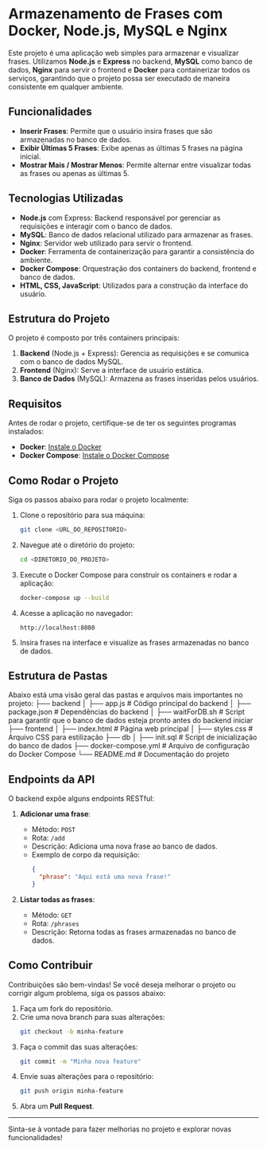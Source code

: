 # Armazenamento de Frases com Docker, Node.js, MySQL e Nginx

Este projeto é uma aplicação web simples para armazenar e visualizar frases. Utilizamos **Node.js** e **Express** no backend, **MySQL** como banco de dados, **Nginx** para servir o frontend e **Docker** para containerizar todos os serviços, garantindo que o projeto possa ser executado de maneira consistente em qualquer ambiente.

## Funcionalidades
- **Inserir Frases**: Permite que o usuário insira frases que são armazenadas no banco de dados.
- **Exibir Últimas 5 Frases**: Exibe apenas as últimas 5 frases na página inicial.
- **Mostrar Mais / Mostrar Menos**: Permite alternar entre visualizar todas as frases ou apenas as últimas 5.

## Tecnologias Utilizadas
- **Node.js** com Express: Backend responsável por gerenciar as requisições e interagir com o banco de dados.
- **MySQL**: Banco de dados relacional utilizado para armazenar as frases.
- **Nginx**: Servidor web utilizado para servir o frontend.
- **Docker**: Ferramenta de containerização para garantir a consistência do ambiente.
- **Docker Compose**: Orquestração dos containers do backend, frontend e banco de dados.
- **HTML, CSS, JavaScript**: Utilizados para a construção da interface do usuário.

## Estrutura do Projeto

O projeto é composto por três containers principais:
1. **Backend** (Node.js + Express): Gerencia as requisições e se comunica com o banco de dados MySQL.
2. **Frontend** (Nginx): Serve a interface de usuário estática.
3. **Banco de Dados** (MySQL): Armazena as frases inseridas pelos usuários.

## Requisitos

Antes de rodar o projeto, certifique-se de ter os seguintes programas instalados:
- **Docker**: [Instale o Docker](https://docs.docker.com/get-docker/)
- **Docker Compose**: [Instale o Docker Compose](https://docs.docker.com/compose/install/)

## Como Rodar o Projeto

Siga os passos abaixo para rodar o projeto localmente:

1. Clone o repositório para sua máquina:
    ```bash
    git clone <URL_DO_REPOSITORIO>
    ```

2. Navegue até o diretório do projeto:
    ```bash
    cd <DIRETORIO_DO_PROJETO>
    ```

3. Execute o Docker Compose para construir os containers e rodar a aplicação:
    ```bash
    docker-compose up --build
    ```

4. Acesse a aplicação no navegador:
    ```
    http://localhost:8080
    ```

5. Insira frases na interface e visualize as frases armazenadas no banco de dados.

## Estrutura de Pastas

Abaixo está uma visão geral das pastas e arquivos mais importantes no projeto:
├── backend
│   ├── app.js              # Código principal do backend
│   ├── package.json        # Dependências do backend
│   ├── waitForDB.sh        # Script para garantir que o banco de dados esteja pronto antes do backend iniciar
├── frontend
│   ├── index.html          # Página web principal
│   ├── styles.css          # Arquivo CSS para estilização
├── db
│   ├── init.sql            # Script de inicialização do banco de dados
├── docker-compose.yml       # Arquivo de configuração do Docker Compose
└── README.md                # Documentação do projeto

## Endpoints da API

O backend expõe alguns endpoints RESTful:

1. **Adicionar uma frase**: 
    - Método: `POST`
    - Rota: `/add`
    - Descrição: Adiciona uma nova frase ao banco de dados.
    - Exemplo de corpo da requisição:
      ```json
      {
        "phrase": "Aqui está uma nova frase!"
      }
      ```

2. **Listar todas as frases**: 
    - Método: `GET`
    - Rota: `/phrases`
    - Descrição: Retorna todas as frases armazenadas no banco de dados.

## Como Contribuir

Contribuições são bem-vindas! Se você deseja melhorar o projeto ou corrigir algum problema, siga os passos abaixo:

1. Faça um fork do repositório.
2. Crie uma nova branch para suas alterações:
    ```bash
    git checkout -b minha-feature
    ```
3. Faça o commit das suas alterações:
    ```bash
    git commit -m "Minha nova feature"
    ```
4. Envie suas alterações para o repositório:
    ```bash
    git push origin minha-feature
    ```
5. Abra um **Pull Request**.

---

Sinta-se à vontade para fazer melhorias no projeto e explorar novas funcionalidades!
